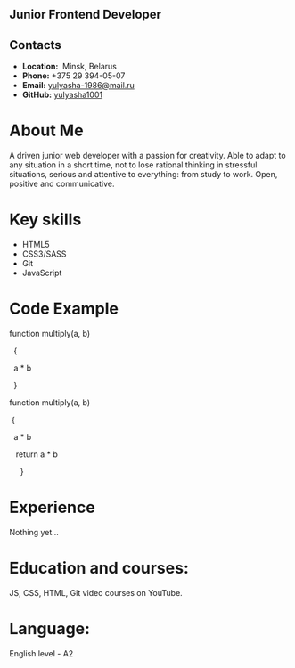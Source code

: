 ## Junior Frontend Developer

## Contacts

* __Location:__  Minsk, Belarus 
* __Phone:__ +375 29 394-05-07
* __Email:__ <yulyasha-1986@mail.ru>
* __GitHub:__ [yulyasha1001](https://github.com/yulyasha1001)

# About Me

A driven junior web developer with a passion for creativity. Able to adapt to any situation in a short time, not to lose rational thinking in stressful situations, serious and attentive to everything: from study to work. Open, positive and communicative.

# Key skills

* HTML5
* CSS3/SASS
* Git
* JavaScript

# Code Example

function multiply(a, b)

  {

  a * b

  }


function multiply(a, b) 

 {

  a * b

   return a * b

     }

# Experience      

Nothing yet…

# Education and courses:

JS, CSS, HTML, Git video courses on YouTube.

# Language:

English level - A2

